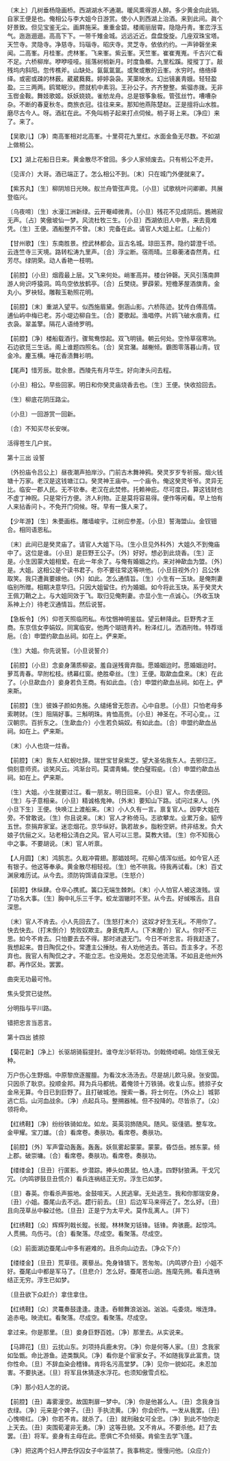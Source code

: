 <!-- { "loadSidebar": true } -->
〔末上〕几树垂杨隐画桥。西湖湖水不通潮。暖风熏得游人醉。多少黄金向此销。自家王便是也。俺相公与李大姐今日游赏。使小人到西湖上治酒。来到此间。眞个好景致。但见宝鉴无尘。画屛施采。重重金碧。楼阁丽层霄。隐隐丹靑。峯峦浮玉气。迤迤逦逦。高高下下。一带千雉金城。远远近近。盘盘旋旋。几座双珠宝塔。天竺寺。灵隐寺。净慈寺。玛瑙寺。昭庆寺。灵芝寺。依依约约。一声钟磬坐来闻。二高峯。月桂峯。虎林峯。飞来峯。紫云峯。天竺峯。崔崔嵬嵬。千古兴亡看不足。六桥柳岸。咿咿哑哑。摇落树梢新月。时度鱼榔。九里松蹊。摐摐丁丁。敲残坞内斜阳。忽传樵斧。山缺处。氤氤氲氲。或聚或散的云峯。水穷时。络络绎绎。或密或疎的林薮。葳葳蕤蕤。婷婷袅袅。芙蕖映水。幻出镜裏靑娥。轻轻盈盈。三三两两。鸥鹭眠沙。攒就机中素羽。王孙公子。齐齐整整。紫骝赤拨。无非玉辔金鞍。舞妓歌姬。妖妖娆娆。雀舫龙舟。总是银筝象板。管弦丝竹。嘈嘈杂杂。不断的春夏秋冬。商旅衣冠。往往来来。那知他燕陈楚赵。正是擅将山水胜。磨尽古今人。呀。酒舡在此。不免叫梢子起来打点伺候。梢子哥上来。〔净应〕来了。来了。 

【吴歌儿】〔净〕南高峯相对北高峯。十里荷花九里红。水面金鱼无尽数。不如湖上做梢公。

【又】湖上花船日日来。黄金散尽不曾回。多少人家倾废去。只有梢公不走开。

〔见诨介〕大哥。酒已端正了。怎么相公不到。〔末〕只在城门外便就来了。 

【紫苏丸】〔生〕柳阴旭日光映。舣兰舟管弦声竞。〔小旦〕试歌桃叶问卿卿。共展登临兴。

〔乌夜啼〕〔生〕水漫江洲新绿。云开罨嶂微靑。〔小旦〕残花不见成阴后。鶗鴂寂无声。〔占〕笑傲坡仙一梦。风流杜牧三生。〔小旦〕西湖依旧人中景。来去竟难凭。〔生〕王便。酒船整齐不曾。〔末〕完备在此。请官人大姐上舡。〔上船介〕 

【甘州歌】〔生〕东南胜景。控武林都会。亘古名城。琼田玉界。隐约碧澄千顷。云连竺寺三天境。路转松涛九里声。〔合〕浮尘断。宿雨晴。兰皋蘅渚杳然靑。红芳尽。绿阴荣。动人香艳一枝明。

【前腔】〔小旦〕烟霞最上层。又飞来何处。峭峯高并。楼台钟磬。天风引落南屛游人尙识呼猿洞。鸣鸟空依放鹤亭。〔合〕丘樊绕。萝薜萦。短檐茅屋酒旗靑。金丸小。罗袂轻。雕鞍玉勒照花明。

【前腔】〔末〕重湖入望平。似西施眉黛。倒涵山影。六桥陈迹。犹传白傅高情。逋仙屿中梅已老。苏小堤边柳自生。〔合〕菱歌起。渔唱停。片鸥飞破水痕靑。红衣袅。翠盖擎。隔花人语绮罗明。

【前腔】〔净〕楼船载酒行。骤鸳鸯惊起。双飞明镜。朝云何处。空怜草宿寒垧。石边欲觅三生话。阁上谁题四照名。〔合〕吴宫潴。越榭倾。霸图零落暮山靑。钗金冷。麈玉横。唾花香渍舞衫明。

【尾声】惜芳辰。耽余景。西陵先有月华生。好向津头问去程。

〔小旦〕相公。早些回家。明日和你癸灵庙烧香去也。〔生〕王便。快收拾回去。 

〔生〕柳底花阴压路尘。

〔小旦〕一回游赏一回新。

〔合〕不知买尽长安咲。

活得苍生几户贫。 

第十三出
设誓

〔外扮庙令吕公上〕昼夜潮声拍岸沙。门前古木舞神鸦。癸灵岁岁专祈报。烟火钱塘十万家。老汉是这钱塘江口。癸灵神王庙中。一个庙令。俺这癸灵爷爷。灵异无比。临安一郡人民。无不钦奉。老汉在此焚修。托赖神庇。尽可度日。算这钱财也不虚丁神贶。只是常行方便。济人利物。正是莫将容易得。便作等闲看。早上怕有人来拈香问卜。不免开门伺候。呀。早有一簇人来了。 

【少年游】〔生〕朱甍画栋。雕墙峻宇。江树应参差。〔小旦〕誓海盟山。金钗钿合。相同语恩私。

〔末〕此间已是癸灵庙了。请官人大姐下马。〔生小旦见外科外〕大姐久不到俺庙中了。这位是谁。〔小旦〕是巨野王公子。〔外〕好好。想必到此烧香。〔生〕正是。小生因蒙大姐相爱。在此一年余了。与俺有婚姻之约。来对神歃血为盟。〔外〕是。大姐。这相公是个读书君子。你不要往常这等哄他。〔小旦目视外介〕吕公休取笑。我只遭眞要嫁他。〔外〕如此。怎么通情旨。〔生〕小生有一玉玦。是俺荆妻临别所赠。相期决意早归。只因大姐留住。约为婚姻。如今将此玉玦。系于癸灵大王佩刀鞘之上。与大姐同效于飞。取归见俺荆妻。亦显小生一点诚心。〔外收玉玦系神上介〕待老汉通情旨。然后说誓。 

【急板令】〔外〕仰苍天照临罔私。布忱悃神明鉴兹。望云軿降此。巨野秀才王商。东京信女李娟奴。同寓临安。他两个瑚琏靑衿。粉泽红儿。洒酒刑牲。特荐瑶巵。〔合〕申盟约歃血丛祠。如在上。俨来斯。

〔生〕大姐。你先说誓。〔小旦说誓介〕 

【前腔】〔小旦〕念妾身蒲质柳姿。羞自逞残膏弃脂。愿婚姻迨时。愿婚姻迨时。萝茑靑春。早附松枝。绣幕红窗。绝胜牵丝。〔生〕王便。取歃血盘来。〔末〕在此了。〔小旦歃血介〕妾身若负王商。有如此血。〔合〕申盟约歃血丛祠。如在上。俨来斯。

【前腔】〔生〕彼姝子颜如务施。久缱绻曾无怨咨。心中自思。〔小旦〕只怕老母多索聘财。〔生〕阻隔好事。三斛明珠。肯恤高赀。〔小旦〕神圣在。不可心变。。江汉朝宗。百折东之。〔生歃血介〕小生若负娟奴。有如此血。〔合〕申盟约歃血丛祠。如在上。俨来斯。

〔末〕小人也烧一炷香。 

【前腔】〔末〕我东人虹蜺吐辞。瑞世宝甘泉紫芝。望大圣佑我东人。去邪归正。倘刻意师资。谈笑风云。鸿渐台司。莫谓靑蝇。使白璧瑕疵。〔合〕申盟约歃血丛祠。如在上。俨来斯。

〔生〕大姐。小生就要过江。看一朋友。明日回来。〔小旦〕官人。你去便回。〔生〕与子意相亲。〔小旦〕精诚格鬼神。〔外末〕要知山下路。试问过来人。〔外小旦下生〕王便。快唤江上渡船来。〔末〕小人久有一言。禀复官人。因李大姐在旁。不曾敢说。〔生〕你且说来。〔末〕官人才称倚马。志欲攀龙。业累万金。貂传五世。奈捐弃家室。迷恋烟花。京华纵好。孰若故乡。脂粉空姸。终非结发。负大娘子伉俪之义。玷老相公淸白之风。官人可以三思。莫教大错。〔生〕你不知我心中之事。不要胡说。〔末〕官人听禀。 

【人月圆】〔末〕鸿鹄志。久戢冲霄翅。那娼妓呵。花柳心情浑似纸。如今官人还有银子。他这等奉承。黄金散尽相轻视。〔生〕他不哄我。待我再试看。〔末〕百丈渊泉难历试。从今去。须防钩饵请自深思。〔生怒介〕 

【前腔】休纵肆。仓卒心携贰。簧口无端生棘刺。〔末〕小人怕官人被这泼贱。误了功名大事。〔生〕胸中礼乐三千字。蛟龙涸辙时不至。从今去。好缄喉舌。且自深思。

〔末〕官人不肯去。小人先回去了。〔生怒打末介〕这奴才好生无礼。不用你了。快去快去。〔打末倒介〕势败奴欺主。身衰鬼弄人。〔下末醒介〕官人。你好不三思。如今不肯去。只怕要去去不得。那时进退无门。今日不听忠言。将我赶逐了。我想起来。昔日陶侃之仆。常遭主公捶挞。有人劝他逃去。答曰。吾主多才。不忍弃也。我官人有陶侃之才。不能立志。也没用处。怎忍见他流落。不如且走他州外郡。再作区处。罢罢。 

曲突无功最可怜。

焦头受赏已徒然。

分明指与平川路。

错把忠言当恶言。 

第十四出
掳掠

【菊花新】〔净上〕长驱胡骑翦提封。谁夺龙沙斩将功。剑戟倚崆峒。始信王侯无种。

万户伤心生野烟。中原黎庶逐腥膻。为看汶水汤汤去。尽是胡儿飮马泉。张安国。只因杀了耿京。投顺金邦。拜为兵马都统。着俺领十万铁骑。收复山东。掳掠子女金帛无算。今日已到巨野了。且打破城池。搜索一番。将士何在。〔外众上〕城郭逃亡后。山河血战余。〔净〕点起兵马。整搠器械。但不投降的。尽皆杀了。〔众〕领将命。 

【红绣鞋】〔净〕纷纷铁骑如龙。如龙。英英羽斾随风。随风。驱俴驷。整车攻。金甲耀。宝刀雄。〔合〕看席卷。奏肤功。看席卷。奏肤功。

【前腔】〔外〕军声雷动轰轰。轰轰。妖氛雾起蒙蒙。蒙蒙。昏岱岳。撼东蒙。倾上郡。破崇墉。〔合〕看席卷。奏肤功。看席卷。奏肤功。

【缕缕金】〔旦丑〕行匿影。步潜踪。捧头如畏鼠。怕人逢。四野豺狼满。干戈冗冗。〔内鸣锣鼓旦丑慌介〕看兵连祸结正无穷。浮生已如梦。

〔旦〕春英。你看杀声振地。金鼓喧天。人民逃窜。无处逃生。我和你那瑞安身。〔丑〕小姐。蚕尾山去不远。趱行前去。〔旦〕后边军马来得近了。怎么好。〔丑〕且向茂草丛中躱过他。〔旦丑〕正是宁为太平犬。莫作乱离人。〔并下〕 

【红绣鞋】〔众〕辉辉列戟长鏦。长鏦。林林聚刃铦锋。铦锋。奔骇鹿。起惊鸿。人贯搠。鸟伤弓。〔合〕看聚落。尽成空。看聚落。尽成空。

〔众〕前面湖边蚕尾山中多有避难的。且杀向山边去。〔净众下介〕 

【缕缕金】〔旦丑〕荒草径。蒺藜丛。免身锋镝下。苦匆匆。〔内鸣锣介丑〕小姐不好。蚕尾山中都是军马了。〔旦悲介〕怎么好。蚕尾苍山逈。旌麾先拥。看兵连祸结正无穷。浮生已如梦。

〔旦丑欲下众赶介〕拿住拿住。 

【红绣鞋】〔众〕灵鼍奏鼓逢逢。逢逢。呑鲸舞浪汹汹。汹汹。屯委烧。堠连烽。追赤电。映流虹。看聚落。尽成空。看聚落。尽成空。

拿过来。你是那里。〔旦〕妾身巨野百姓。〔净〕那里去。从实说来。 

【马蹄花】〔旦〕云扰山东。刘项持兵鹿未穷。〔净〕你是何等人家。〔旦〕念我家如坠甑。命比游鱼。迹类飘风。〔净〕看你是个宦家女子。不如随我享此富贵。饶你性命。〔旦〕不辞血染会稽锋。肯将名污高堂梦。〔净〕见你一貌如花。未忍加害。不要执迷。〔旦〕将军且休猜逐水浮花。也须知傲雪贞松。

〔净〕那小妇人怎的说。 

【前腔】〔丑〕毒雾漫空。故国荆扉一梦中。〔净〕你是他甚么人。〔丑〕念我身当衣绿。〔净〕元来是个婢子。〔丑〕手执流黄。〔净〕你会织作。一发从我罢。〔丑〕心愧啼红。〔净〕你若不肯。就杀了。〔丑〕就刑融女可全忠。〔净〕到此不怕你走上天去。〔丑〕突围荀灌非无勇。〔净〕这等丑貌。又不肯从。不要杀他。赶了去罢。〔丑〕将军。妾身有主母在此。愿俱亡不负倾葵。肯偷生去学飞蓬。

〔净〕把这两个妇人押去俘囚女子中监禁了。我事稍定。慢慢问他。〔众应介〕 

